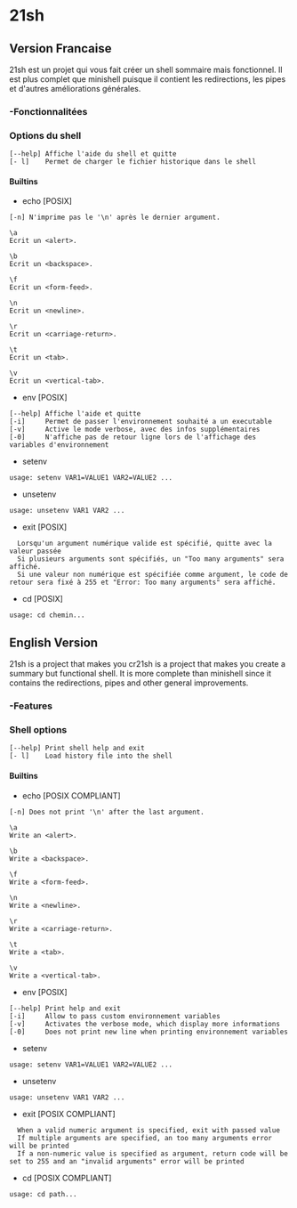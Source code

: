 # 21sh

## Version Francaise

21sh est un projet qui vous fait créer un shell sommaire mais fonctionnel. Il est plus complet que minishell puisque il contient les redirections,
les pipes et d'autres améliorations générales.

### -Fonctionnalitées


###    Options du shell
```
[--help] Affiche l'aide du shell et quitte
[- l]    Permet de charger le fichier historique dans le shell
```
####    Builtins
- echo [POSIX]
```
[-n] N'imprime pas le '\n' après le dernier argument.

\a
Ecrit un <alert>.

\b
Ecrit un <backspace>.

\f
Ecrit un <form-feed>.

\n
Ecrit un <newline>.

\r
Ecrit un <carriage-return>.

\t
Ecrit un <tab>.

\v
Ecrit un <vertical-tab>.
```
- env [POSIX]
```
[--help] Affiche l'aide et quitte 
[-i]     Permet de passer l'environnement souhaité a un executable
[-v]     Active le mode verbose, avec des infos supplémentaires
[-0]     N'affiche pas de retour ligne lors de l'affichage des variables d'environnement
```
- setenv
```
usage: setenv VAR1=VALUE1 VAR2=VALUE2 ...
```
- unsetenv
```
usage: unsetenv VAR1 VAR2 ...
```
- exit [POSIX]
```
  Lorsqu'un argument numérique valide est spécifié, quitte avec la valeur passée
  Si plusieurs arguments sont spécifiés, un "Too many arguments" sera affiché.
  Si une valeur non numérique est spécifiée comme argument, le code de retour sera fixé à 255 et "Error: Too many arguments" sera affiché.
```
- cd [POSIX]
```
usage: cd chemin...
```

## English Version

21sh is a project that makes you cr21sh is a project that makes you create a summary but functional shell. It is more complete than minishell since it contains the redirections,
pipes and other general improvements.

### -Features

###    Shell options
```
[--help] Print shell help and exit
[- l]    Load history file into the shell
```

####    Builtins
- echo [POSIX COMPLIANT]
```
[-n] Does not print '\n' after the last argument.

\a
Write an <alert>.

\b
Write a <backspace>.

\f
Write a <form-feed>.

\n
Write a <newline>.

\r
Write a <carriage-return>.

\t
Write a <tab>.

\v
Write a <vertical-tab>.
```
- env [POSIX]
```
[--help] Print help and exit
[-i]     Allow to pass custom environnement variables
[-v]     Activates the verbose mode, which display more informations
[-0]     Does not print new line when printing environnement variables
```
- setenv
```
usage: setenv VAR1=VALUE1 VAR2=VALUE2 ...
```
- unsetenv
```
usage: unsetenv VAR1 VAR2 ...
```
- exit [POSIX COMPLIANT]
```
  When a valid numeric argument is specified, exit with passed value
  If multiple arguments are specified, an too many arguments error will be printed
  If a non-numeric value is specified as argument, return code will be set to 255 and an "invalid arguments" error will be printed
```
- cd [POSIX COMPLIANT]
```
usage: cd path...
```

